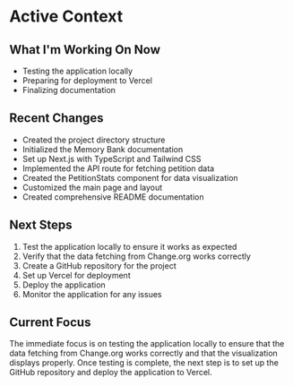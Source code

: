 # Active Context

## What I'm Working On Now

- Testing the application locally
- Preparing for deployment to Vercel
- Finalizing documentation

## Recent Changes

- Created the project directory structure
- Initialized the Memory Bank documentation
- Set up Next.js with TypeScript and Tailwind CSS
- Implemented the API route for fetching petition data
- Created the PetitionStats component for data visualization
- Customized the main page and layout
- Created comprehensive README documentation

## Next Steps

1. Test the application locally to ensure it works as expected
2. Verify that the data fetching from Change.org works correctly
3. Create a GitHub repository for the project
4. Set up Vercel for deployment
5. Deploy the application
6. Monitor the application for any issues

## Current Focus

The immediate focus is on testing the application locally to ensure that the data fetching from Change.org works correctly and that the visualization displays properly. Once testing is complete, the next step is to set up the GitHub repository and deploy the application to Vercel.
